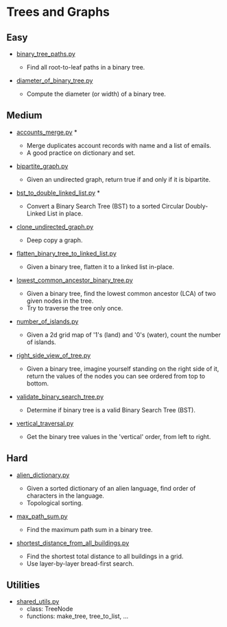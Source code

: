 Trees and Graphs
================

## Easy
+ [binary_tree_paths.py](binary_tree_paths.py)
  - Find all root-to-leaf paths in a binary tree.

+ [diameter_of_binary_tree.py](diameter_of_binary_tree.py)
  - Compute the diameter (or width) of a binary tree. 

## Medium
+ [accounts_merge.py](accounts_merge.py) *
  - Merge duplicates account records with name and a list of emails.
  - A good practice on dictionary and set.

+ [bipartite_graph.py](bipartite_graph.py)
  - Given an undirected graph, return true if and only if it is bipartite.

+ [bst_to_double_linked_list.py](bst_to_double_linked_list.py) *
  -  Convert a Binary Search Tree (BST) to a sorted Circular Doubly-Linked List in place.

+ [clone_undirected_graph.py](clone_undirected_graph.py)
  - Deep copy a graph.

+ [flatten_binary_tree_to_linked_list.py](flatten_binary_tree_to_linked_list.py)
  - Given a binary tree, flatten it to a linked list in-place.

+ [lowest_common_ancestor_binary_tree.py](lowest_common_ancestor_binary_tree.py)
  - Given a binary tree, find the lowest common ancestor (LCA) of two given nodes in the tree.
  - Try to traverse the tree only once.

+ [number_of_islands.py](number_of_islands.py)
  - Given a 2d grid map of '1's (land) and '0's (water), count the number of islands.

+ [right_side_view_of_tree.py](right_side_view_of_tree.py)
  - Given a binary tree, imagine yourself standing on the right side
    of it, return the values of the nodes you can see ordered from top to bottom.

+ [validate_binary_search_tree.py](validate_binary_search_tree.py)
  - Determine if binary tree is a valid Binary Search Tree (BST).

+ [vertical_traversal.py](vertical_traversal.py)
  - Get the binary tree values in the 'vertical' order, from left to right.


## Hard
+ [alien_dictionary.py](alien_dictionary.py)
  - Given a sorted dictionary of an alien language, find order of characters in the language.
  - Topological sorting.

+ [max_path_sum.py](max_path_sum.py)
  - Find the maximum path sum in a binary tree.

+ [shortest_distance_from_all_buildings.py](shortest_distance_from_all_buildings.py)
  - Find the shortest total distance to all buildings in a grid.
  - Use layer-by-layer bread-first search.


## Utilities
+ [shared_utils.py](shared_utils.py)
  - class: TreeNode
  - functions: make_tree, tree_to_list, ...

